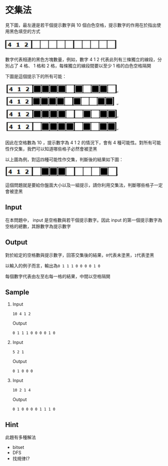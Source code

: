 # 交集法

見下圖，最左邊是若干個提示數字與 10 個白色空格，提示數字的作用在於指出使用黑色填空的方式

![](./images/3-1.png)

數字代表相連的黑色方塊數量，例如，數字 4 1 2 代表此列有三條獨立的線段，分別占了 4 格、 1 格和 2 格，每條獨立的線段間要以至少 1 格的白色空格隔開

下圖是這個提示下的所有可能：

![](./images/3-2.png)

因此在空格數為 10 ，提示數字為 4 1 2 的情況下，會有 4 種可能性。對所有可能性作交集，我們可以知道哪些格子必然會被塗黑

以上圖為例，對這四種可能性作交集，判斷後的結果如下圖：

![](./images/3-3.png)

這個問題就是要給你盤面大小以及一組提示，請你利用交集法，判斷哪些格子一定會被塗黑

## Input

在本問題中， input 是空格數與若干個提示數字。因此 input 的第一個提示數字為空格的總數，其餘數字為提示數字

## Output

對於給定的空格數與提示數字，回答交集後的結果，`0`代表未塗黑，`1`代表塗黑

以輸入的例子而言，輸出為`0 1 1 1 0 0 0 0 1 0`

每個數字代表由左至右每一格的結果，中間以空格隔開

## Sample

1.  Input

    ```
    10 4 1 2
    ```

    Output

    ```
    0 1 1 1 0 0 0 0 1 0
    ```

2.  Input

    ```
    5 2 1
    ```

    Output

    ```
    0 1 0 0 0
    ```

3.  Input

    ```
    10 2 1 4
    ```

    Output

    ```
    0 1 0 0 0 0 1 1 1 0
    ```

## Hint

此題有多種解法

- bitset
- DFS
- 找規律(?
